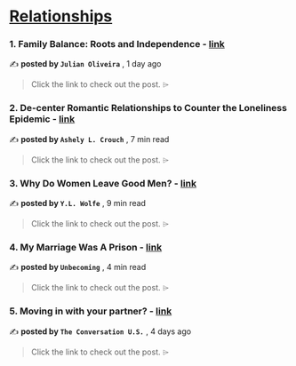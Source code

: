 
<h1><a href=https://medium.com/tag/relationships/recommended target="_blank" rel="noopener noreferrer">Relationships</a></h1>
<h3>1. Family Balance: Roots and Independence - <a href=https://medium.com/@freelancerwriter/family-balance-roots-and-independence-e66c42ffcd9e?source=tag_recommended_feed---------0-84----------relationships----------47e656fc_fbe1_4814_b5c3_7ab4180ab8c7------- target="_blank" rel="noopener noreferrer">link</a></h3>

✍️ **posted by `Julian Oliveira`** <date> , 1 day ago</date>

<blockquote>Click the link to check out the post. ⌲</blockquote>

<h3>2. De-center Romantic Relationships to Counter the Loneliness Epidemic - <a href=https://medium.com/coping-with-capitalism/de-center-romantic-relationships-to-counter-the-loneliness-epidemic-3f1806eee4bd?source=tag_recommended_feed---------1-107----------relationships----------47e656fc_fbe1_4814_b5c3_7ab4180ab8c7------- target="_blank" rel="noopener noreferrer">link</a></h3>

✍️ **posted by `Ashely L. Crouch`** <date> , 7 min read</date>

<blockquote>Click the link to check out the post. ⌲</blockquote>

<h3>3. Why Do Women Leave Good Men? - <a href=https://medium.com/liberty-76/why-do-women-leave-good-men-6b2e0441b3d9?source=tag_recommended_feed---------2-85----------relationships----------47e656fc_fbe1_4814_b5c3_7ab4180ab8c7------- target="_blank" rel="noopener noreferrer">link</a></h3>

✍️ **posted by `Y.L. Wolfe`** <date> , 9 min read</date>

<blockquote>Click the link to check out the post. ⌲</blockquote>

<h3>4. My Marriage Was A Prison - <a href=https://medium.com/@UnbecomingStories/my-marriage-was-a-prison-572006130246?source=tag_recommended_feed---------3-84----------relationships----------47e656fc_fbe1_4814_b5c3_7ab4180ab8c7------- target="_blank" rel="noopener noreferrer">link</a></h3>

✍️ **posted by `Unbecoming`** <date> , 4 min read</date>

<blockquote>Click the link to check out the post. ⌲</blockquote>

<h3>5. Moving in with your partner? - <a href=https://medium.com/the-conversation/moving-in-with-your-partner-cd1d7cc8370b?source=tag_recommended_feed---------4-107----------relationships----------47e656fc_fbe1_4814_b5c3_7ab4180ab8c7------- target="_blank" rel="noopener noreferrer">link</a></h3>

✍️ **posted by `The Conversation U.S.`** <date> , 4 days ago</date>

<blockquote>Click the link to check out the post. ⌲</blockquote>

